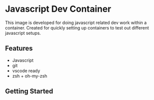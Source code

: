 # Javascript Dev Container

This image is developed for doing javascript related dev work within a container. Created for quickly setting up containers to test out different javascript setups.

## Features

* Javascript
* git
* vscode ready
* zsh + oh-my-zsh


## Getting Started






